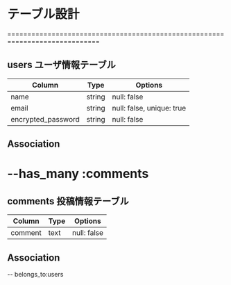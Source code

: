 # テーブル設計
=============================================================================
## users ユーザ情報テーブル
| Column                   | Type          | Options                        |
| ------------------------ | ------------- | ------------------------------ |
| name                     | string        | null: false                    |
| email                    | string        | null: false, unique: true      |
| encrypted_password       | string        | null: false                    |

## Association
--has_many :comments
=============================================================================
## comments 投稿情報テーブル
| Column                   | Type          | Options                        |
| ------------------------ | ------------- | ------------------------------ |
| comment                  | text          | null: false                    |
## Association
-- belongs_to:users